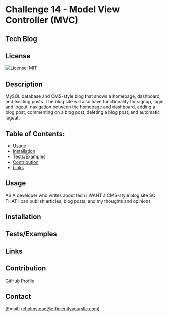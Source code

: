 
# Challenge 14 - Model View Controller (MVC)
## Tech Blog


## License
[![License: MIT](https://user-images.githubusercontent.com/74750414/157791111-8c5ad466-eda2-487e-bfdf-501637c9547c.svg)](https://user-images.githubusercontent.com/74750414/157791111-8c5ad466-eda2-487e-bfdf-501637c9547c.svg)

## Description
MySQL database and CMS-style blog that shows a homepage, dashboard, and existing posts. The blog site will also have functionality for signup, login and logout, navigation between the homebage and dashboard, adding a blog post, commenting on a blog post,  deleting a blog post, and automatic logout.


## Table of Contents:
   + [Usage](#usage)
   + [Installation](#installation)
   + [Tests/Examples](#testing) 
   + [Contribution](#contribution)
   + [Links](#links)  


## Usage
AS A developer who writes about tech
I WANT a CMS-style blog site
SO THAT I can publish articles, blog posts, and my thoughts and opinions



## Installation



## Tests/Examples



## Links



## Contribution
[GitHub Profile](https://github.com/Chelseao86)

## Contact
[Email] (cholmstead@efficientlyyoursllc.com)